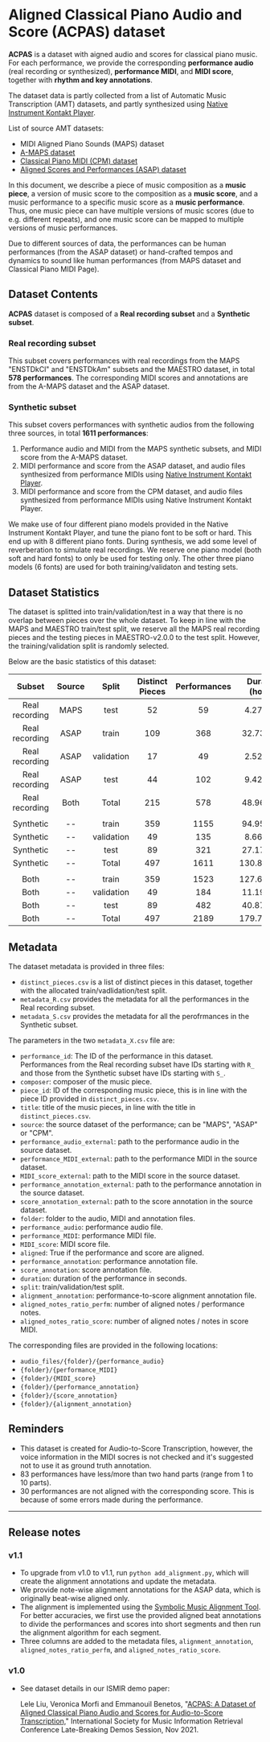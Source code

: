# Aligned Classical Piano Audio and Score (ACPAS) dataset

**ACPAS** is a dataset with aigned audio and scores for classical piano music. For each performance, we provide the corresponding **performance audio** (real recording or synthesized), **performance MIDI**, and **MIDI score**, together with **rhythm and key annotations**.

The dataset data is partly collected from a list of Automatic Music Transcription (AMT) datasets, and partly synthesized using [Native Instrument Kontakt Player](https://www.native-instruments.com/en/products/komplete/samplers/kontakt-6-player/).

List of source AMT datasets:
- MIDI Aligned Piano Sounds (MAPS) dataset
- [A-MAPS dataset](http://c4dm.eecs.qmul.ac.uk/ycart/a-maps.html)
- [Classical Piano MIDI (CPM) dataset](http://www.piano-midi.de/)
- [Aligned Scores and Performances (ASAP) dataset](https://github.com/fosfrancesco/asap-dataset)

In this document, we describe a piece of music composition as a **music piece**, a version of music score to the composition as a **music score**, and a music performance to a specific music score as a **music performance**. Thus, one music piece can have multiple versions of music scores (due to e.g. different repeats), and one music score can be mapped to multiple versions of music performances.

Due to different sources of data, the performances can be human performances (from the ASAP dataset) or hand-crafted tempos and dynamics to sound like human performances (from MAPS dataset and Classical Piano MIDI Page).

## Dataset Contents

**ACPAS** dataset is composed of a **Real recording subset** and a **Synthetic subset**.

### Real recording subset

This subset covers performances with real recordings from the MAPS "ENSTDkCl" and "ENSTDkAm" subsets and the MAESTRO dataset, in total **578 performances**. The corresponding MIDI scores and annotations are from the A-MAPS dataset and the ASAP dataset.

### Synthetic subset

This subset covers performances with synthetic audios from the following three sources, in total **1611 performances**:

1. Performance audio and MIDI from the MAPS synthetic subsets, and MIDI score from the A-MAPS dataset.
2. MIDI performance and score from the ASAP dataset, and audio files synthesized from performance MIDIs using [Native Instrument Kontakt Player](https://www.native-instruments.com/en/products/komplete/samplers/kontakt-6-player/).
3. MIDI performance and score from the CPM dataset, and audio files synthesized from performance MIDIs using Native Instrument Kontakt Player.

We make use of four different piano models provided in the Native Instrument Kontakt Player, and tune the piano font to be soft or hard. This end up with 8 different piano fonts. During synthesis, we add some level of reverberation to simulate real recordings. We reserve one piano model (both soft and hard fonts) to only be used for testing only. The other three piano models (6 fonts) are used for both training/validaton and testing sets.

## Dataset Statistics

The dataset is splitted into train/validation/test in a way that there is no overlap between pieces over the whole dataset. To keep in line with the MAPS and MAESTRO train/test split, we reserve all the MAPS real recording pieces and the testing pieces in MAESTRO-v2.0.0 to the test split. However, the training/validation split is randomly selected.

Below are the basic statistics of this dataset:

|     Subset     | Source |    Split   | Distinct Pieces | Performances | Duration (hours) |
|:--------------:|:------:|:----------:|:---------------:|:------------:|:----------------:|
| Real recording |  MAPS  |    test    |        52       |      59      |     4.277917     |
| Real recording |  ASAP  |    train   |        109      |      368     |     32.737423    |
| Real recording |  ASAP  | validation |        17       |      49      |     2.524508     |
| Real recording |  ASAP  |    test    |        44       |      102     |     9.420974     |
| Real recording |  Both  |    Total   |        215      |      578     |     48.960822    |
|                |        |            |                 |              |                  |
|    Synthetic   |   --   |    train   |        359      |     1155     |     94.958975    |
|    Synthetic   |   --   | validation |        49       |      135     |     8.669080     |
|    Synthetic   |   --   |    test    |        89       |      321     |     27.178842    |
|    Synthetic   |   --   |    Total   |        497      |     1611     |    130.806897    |
|                |        |            |                 |              |                  |
|      Both      |   --   |    train   |        359      |     1523     |    127.696398    |
|      Both      |   --   | validation |        49       |      184     |     11.193588    |
|      Both      |   --   |    test    |        89       |      482     |     40.877733    |
|      Both      |   --   |    Total   |        497      |     2189     |    179.767718    |

## Metadata

The dataset metadata is provided in three files:

- `distinct_pieces.csv` is a list of distinct pieces in this dataset, together with the allocated train/vadlidation/test split.
- `metadata_R.csv` provides the metadata for all the performances in the Real recording subset.
- `metadata_S.csv` provides the metadata for all the perofrmances in the Synthetic subset.

The parameters in the two `metadata_X.csv` file are:

- `performance_id`: The ID of the performance in this dataset. Performances from the Real recording subset have IDs starting with `R_` and those from the Synthetic subset have IDs starting with `S_`.
- `composer`: composer of the music piece.
- `piece_id`: ID of the corresponding music piece, this is in line with the piece ID provided in `distinct_pieces.csv`.
- `title`: title of the music pieces, in line with the title in `distinct_pieces.csv`.
- `source`: the source dataset of the performance; can be "MAPS", "ASAP" or "CPM".
- `performance_audio_external`: path to the performance audio in the source dataset.
- `performance_MIDI_external`: path to the performance MIDI in the source dataset.
- `MIDI_score_external`: path to the MIDI score in the source dataset.
- `performance_annotation_external`: path to the performance annotation in the source dataset.
- `score_annotation_external`: path to the score annotation in the source dataset.
- `folder`: folder to the audio, MIDI and annotation files.
- `performance_audio`: performance audio file.
- `performance_MIDI`: performance MIDI file.
- `MIDI_score`: MIDI score file.
- `aligned`: True if the performance and score are aligned.
- `performance_annotation`:  performance annotation file.
- `score_annotation`:  score annotation file.
- `duration`: duration of the performance in seconds.
- `split`: train/validation/test split.
- `alignment_annotation`: performance-to-score alignment annotation file.
- `aligned_notes_ratio_perfm`: number of aligned notes / performance notes.
- `aligned_notes_ratio_score`: number of aligned notes / notes in score MIDI.

The corresponding files are provided in the following locations:

- `audio_files/{folder}/{performance_audio}`
- `{folder}/{performance_MIDI}`
- `{folder}/{MIDI_score}`
- `{folder}/{performance_annotation}`
- `{folder}/{score_annotation}`
- `{folder}/{alignment_annotation}`

## Reminders

- This dataset is created for Audio-to-Score Transcription, however, the voice information in the MIDI socres is not checked and it's suggested not to use it as ground truth annotation.
- 83 performances have less/more than two hand parts (range from 1 to 10 parts).
- 30 performances are not aligned with the corresponding score. This is because of some errors made during the performance.

---

## Release notes

### v1.1

- To upgrade from v1.0 to v1.1, run `python add_alignment.py`, which will create the alignment annotations and update the metadata.
- We provide note-wise alignment annotations for the ASAP data, which is originally beat-wise aligned only.
- The alignment is implemented using the [Symbolic Music Alignment Tool](https://midialignment.github.io/demo.html). For better accuracies, we first use the provided aligned beat annotations to divide the performances and scores into short segments and then run the alignment algorithm for each segment. 
- Three columns are added to the metadata files, `alignment_annotation`, `aligned_notes_ratio_perfm`, and `aligned_notes_ratio_score`.

### v1.0

- See dataset details in our ISMIR demo paper:

    Lele Liu, Veronica Morfi and Emmanouil Benetos, "[ACPAS: A Dataset of Aligned Classical Piano Audio and Scores for Audio-to-Score Transcription,](https://archives.ismir.net/ismir2021/latebreaking/000013.pdf)" International Society for Music Information Retrieval Conference Late-Breaking Demos Session, Nov 2021.